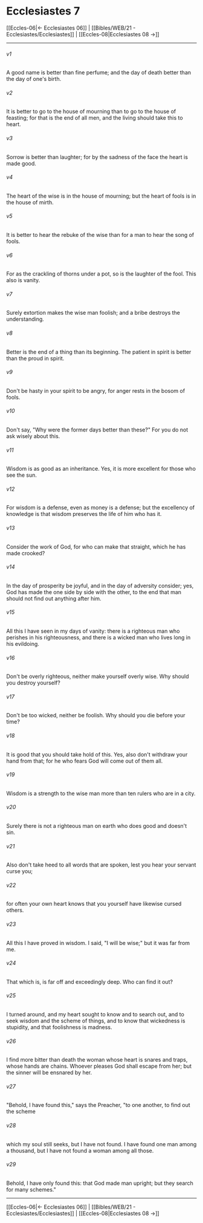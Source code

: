 # Ecclesiastes 7

[[Eccles-06|← Ecclesiastes 06]] | [[Bibles/WEB/21 - Ecclesiastes/Ecclesiastes]] | [[Eccles-08|Ecclesiastes 08 →]]
***



###### v1 
A good name is better than fine perfume; and the day of death better than the day of one's birth. 

###### v2 
It is better to go to the house of mourning than to go to the house of feasting; for that is the end of all men, and the living should take this to heart. 

###### v3 
Sorrow is better than laughter; for by the sadness of the face the heart is made good. 

###### v4 
The heart of the wise is in the house of mourning; but the heart of fools is in the house of mirth. 

###### v5 
It is better to hear the rebuke of the wise than for a man to hear the song of fools. 

###### v6 
For as the crackling of thorns under a pot, so is the laughter of the fool. This also is vanity. 

###### v7 
Surely extortion makes the wise man foolish; and a bribe destroys the understanding. 

###### v8 
Better is the end of a thing than its beginning. The patient in spirit is better than the proud in spirit. 

###### v9 
Don't be hasty in your spirit to be angry, for anger rests in the bosom of fools. 

###### v10 
Don't say, "Why were the former days better than these?" For you do not ask wisely about this. 

###### v11 
Wisdom is as good as an inheritance. Yes, it is more excellent for those who see the sun. 

###### v12 
For wisdom is a defense, even as money is a defense; but the excellency of knowledge is that wisdom preserves the life of him who has it. 

###### v13 
Consider the work of God, for who can make that straight, which he has made crooked? 

###### v14 
In the day of prosperity be joyful, and in the day of adversity consider; yes, God has made the one side by side with the other, to the end that man should not find out anything after him. 

###### v15 
All this I have seen in my days of vanity: there is a righteous man who perishes in his righteousness, and there is a wicked man who lives long in his evildoing. 

###### v16 
Don't be overly righteous, neither make yourself overly wise. Why should you destroy yourself? 

###### v17 
Don't be too wicked, neither be foolish. Why should you die before your time? 

###### v18 
It is good that you should take hold of this. Yes, also don't withdraw your hand from that; for he who fears God will come out of them all. 

###### v19 
Wisdom is a strength to the wise man more than ten rulers who are in a city. 

###### v20 
Surely there is not a righteous man on earth who does good and doesn't sin. 

###### v21 
Also don't take heed to all words that are spoken, lest you hear your servant curse you; 

###### v22 
for often your own heart knows that you yourself have likewise cursed others. 

###### v23 
All this I have proved in wisdom. I said, "I will be wise;" but it was far from me. 

###### v24 
That which is, is far off and exceedingly deep. Who can find it out? 

###### v25 
I turned around, and my heart sought to know and to search out, and to seek wisdom and the scheme of things, and to know that wickedness is stupidity, and that foolishness is madness. 

###### v26 
I find more bitter than death the woman whose heart is snares and traps, whose hands are chains. Whoever pleases God shall escape from her; but the sinner will be ensnared by her. 

###### v27 
"Behold, I have found this," says the Preacher, "to one another, to find out the scheme 

###### v28 
which my soul still seeks, but I have not found. I have found one man among a thousand, but I have not found a woman among all those. 

###### v29 
Behold, I have only found this: that God made man upright; but they search for many schemes."

***
[[Eccles-06|← Ecclesiastes 06]] | [[Bibles/WEB/21 - Ecclesiastes/Ecclesiastes]] | [[Eccles-08|Ecclesiastes 08 →]]

